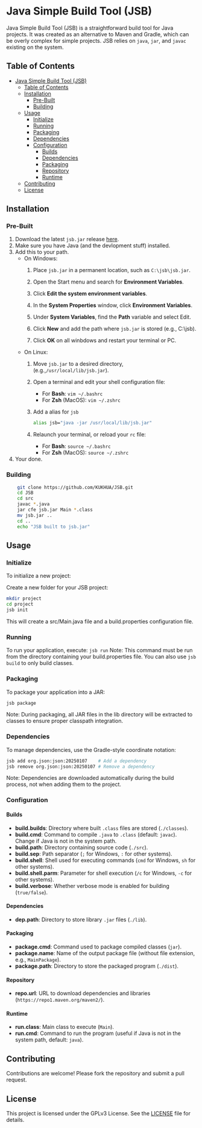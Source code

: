 # Java Simple Build Tool (JSB)

Java Simple Build Tool (JSB) is a straightforward build tool for Java projects. It was created as an alternative to Maven and Gradle, which can be overly complex for simple projects. JSB relies on `java`, `jar`, and `javac` existing on the system.

## Table of Contents
- [Java Simple Build Tool (JSB)](#java-simple-build-tool-jsb)
  - [Table of Contents](#table-of-contents)
  - [Installation](#installation)
    - [Pre-Built](#pre-built)
    - [Building](#building)
  - [Usage](#usage)
    - [Initialize](#initialize)
    - [Running](#running)
    - [Packaging](#packaging)
    - [Dependencies](#dependencies)
    - [Configuration](#configuration)
      - [Builds](#builds)
      - [Dependencies](#dependencies-1)
      - [Packaging](#packaging-1)
      - [Repository](#repository)
      - [Runtime](#runtime)
  - [Contributing](#contributing)
  - [License](#license)


## Installation
### Pre-Built
1. Download the latest `jsb.jar` release [here](https://github.com/KUKHUA/JSB/releases).
3. Make sure you have Java (and the devlopment stuff) installed.
2. Add this to your path.
    * On Windows:
        1.  Place `jsb.jar` in a permanent location, such as `C:\jsb\jsb.jar`.

        2.  Open the Start menu and search for **Environment Variables**.

        3.  Click **Edit the system environment variables**.

        4.  In the **System Properties** window, click **Environment Variables**.

        5.  Under **System Variables**, find the **Path** variable and select Edit.

        6. Click **New** and add the path where `jsb.jar` is stored (e.g., C:\jsb\).

        7.  Click **OK** on all winbdows and restart your terminal or PC.
    * On Linux:
        1.  Move `jsb.jar` to a desired directory, (e.g.,`/usr/local/lib/jsb.jar`).

        2.  Open a terminal and edit your shell configuration file:
            * For **Bash**: `vim ~/.bashrc`
            * For **Zsh** (MacOS): `vim ~/.zshrc`

        3. Add a alias for `jsb`
            ```bash
            alias jsb="java -jar /usr/local/lib/jsb.jar"
            ```

        4. Relaunch your terminal, or reload your `rc` file:
            * For **Bash**: `source ~/.bashrc `
            * For **Zsh** (MacOS): `source ~/.zshrc` 
4. Your done.

### Building
```bash
    git clone https://github.com/KUKHUA/JSB.git
    cd JSB
    cd src
    javac *.java
    jar cfe jsb.jar Main *.class
    mv jsb.jar ..
    cd ..
    echo "JSB built to jsb.jar"
````

## Usage
### Initialize
To initialize a new project:

Create a new folder for your JSB project:
```bash
mkdir project
cd project
jsb init
```
This will create a src/Main.java file and a build.properties configuration file.

### Running
To run your application, execute: `jsb run`
Note: This command must be run from the directory containing your build.properties file. You can also use `jsb build` to only build classes.

### Packaging
To package your application into a JAR:
```bash
jsb package
```
Note: During packaging, all JAR files in the lib directory will be extracted to classes to ensure proper classpath integration.

### Dependencies
To manage dependencies, use the Gradle-style coordinate notation:
```bash
jsb add org.json:json:20250107    # Add a dependency
jsb remove org.json:json:20250107 # Remove a dependency
```
Note: Dependencies are downloaded automatically during the build process, not when adding them to the project.

### Configuration

#### Builds
- **build.builds**: Directory where built `.class` files are stored (`./classes`).
- **build.cmd**: Command to compile `.java` to `.class` (default: `javac`). Change if Java is not in the system path.
- **build.path**: Directory containing source code (`./src`).
- **build.sep**: Path separator (`;` for Windows, `:` for other systems).
- **build.shell**: Shell used for executing commands (`cmd` for Windows, `sh` for other systems).
- **build.shell.parm**: Parameter for shell execution (`/c` for Windows, `-c` for other systems).
- **build.verbose**: Whether verbose mode is enabled for building (`true/false`).

#### Dependencies
- **dep.path**: Directory to store library `.jar` files (`./lib`).

#### Packaging
- **package.cmd**: Command used to package compiled classes (`jar`).
- **package.name**: Name of the output package file (without file extension, e.g., `MainPackage`).
- **package.path**: Directory to store the packaged program (`./dist`).

#### Repository
- **repo.url**: URL to download dependencies and libraries (`https://repo1.maven.org/maven2/`).

#### Runtime
- **run.class**: Main class to execute (`Main`).
- **run.cmd**: Command to run the program (useful if Java is not in the system path, default: `java`).



## Contributing

Contributions are welcome! Please fork the repository and submit a pull request.

## License

This project is licensed under the GPLv3 License. See the [LICENSE](#) file for details.
